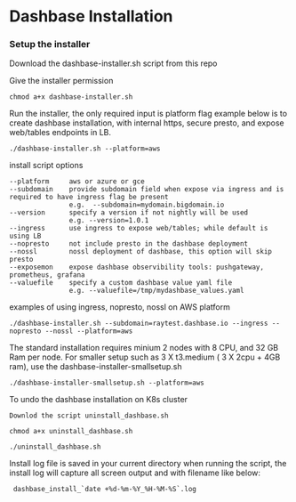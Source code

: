 # Dashbase Installation

### Setup the installer

Download the dashbase-installer.sh script from this repo

Give the installer permission
```
chmod a+x dashbase-installer.sh
```

Run the installer, the only required input is platform flag
example below is to create dashbase installation, with internal https, secure presto, and expose web/tables endpoints in LB.

```
./dashbase-installer.sh --platform=aws
```

install script options

    --platform     aws or azure or gce
    --subdomain    provide subdomain field when expose via ingress and is required to have ingress flag be present
                   e.g.  --subdomain=mydomain.bigdomain.io
    --version      specify a version if not nightly will be used
                   e.g. --version=1.0.1
    --ingress      use ingress to expose web/tables; while default is using LB
    --nopresto     not include presto in the dashbase deployment
    --nossl        nossl deployment of dashbase, this option will skip presto
    --exposemon    expose dashbase observibility tools: pushgateway, prometheus, grafana
    --valuefile    specify a custom dashbase value yaml file
                   e.g. --valuefile=/tmp/mydashbase_values.yaml
    
    
examples of using ingress, nopresto, nossl on AWS platform

    ./dashbase-installer.sh --subdomain=raytest.dashbase.io --ingress --nopresto --nossl --platform=aws

The standard installation requires minium 2 nodes with 8 CPU, and 32 GB Ram per node.
For smaller setup such as 3 X t3.medium ( 3 X  2cpu + 4GB ram), use the dashbase-installer-smallsetup.sh

```
./dashbase-installer-smallsetup.sh --platform=aws
```


To undo the dashbase installation on K8s cluster

```
Downlod the script uninstall_dashbase.sh 

chmod a+x uninstall_dashbase.sh

./uninstall_dashbase.sh
```

Install log file is saved in your current directory when running the script, the install log will capture all screen output and with filename like below:
```
 dashbase_install_`date +%d-%m-%Y_%H-%M-%S`.log
```
